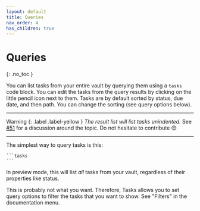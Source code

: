 ```yaml
---
layout: default
title: Queries
nav_order: 4
has_children: true
---
```


# Queries
{: .no_toc }

You can list tasks from your entire vault by querying them using a `tasks` code block. You can edit the tasks from the query results by clicking on the little pencil icon next to them.
Tasks are by default sorted by status, due date, and then path. You can change the sorting (see query options below).

---

Warning
{: .label .label-yellow }
*The result list will list tasks unindented.*
See [#51](https://github.com/schemar/obsidian-tasks/issues/51) for a discussion around the topic.
Do not hesitate to contribute 😊

---

The simplest way to query tasks is this:

    ```tasks
    ```

In preview mode, this will list *all* tasks from your vault, regardless of their properties like status.

This is probably not what you want.
Therefore, Tasks allows you to set query options to filter the tasks that you want to show.
See "Filters" in the documentation menu.
